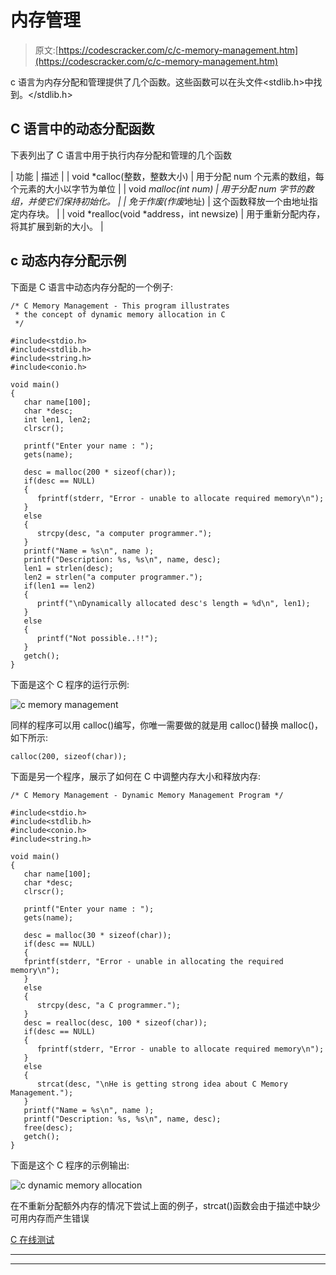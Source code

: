 # 内存管理

> 原文:[https://codescracker.com/c/c-memory-management.htm](https://codescracker.com/c/c-memory-management.htm)

c 语言为内存分配和管理提供了几个函数。这些函数可以在头文件<stdlib.h>中找到。</stdlib.h>

## C 语言中的动态分配函数

下表列出了 C 语言中用于执行内存分配和管理的几个函数

| 功能 | 描述 |
| void *calloc(整数，整数大小) | 用于分配 num 个元素的数组，每个元素的大小以字节为单位 |
| void *malloc(int num) | 用于分配 num 字节的数组，并使它们保持初始化。 |
| 免于作废(作废*地址) | 这个函数释放一个由地址指定内存块。 |
| void *realloc(void *address，int newsize) | 用于重新分配内存，将其扩展到新的大小。 |

## c 动态内存分配示例

下面是 C 语言中动态内存分配的一个例子:

```
/* C Memory Management - This program illustrates
 * the concept of dynamic memory allocation in C
 */

#include<stdio.h>
#include<stdlib.h>
#include<string.h>
#include<conio.h>

void main()
{
   char name[100];
   char *desc;
   int len1, len2;
   clrscr();

   printf("Enter your name : ");
   gets(name);

   desc = malloc(200 * sizeof(char));
   if(desc == NULL)
   {
      fprintf(stderr, "Error - unable to allocate required memory\n");
   }
   else
   {
      strcpy(desc, "a computer programmer.");
   }
   printf("Name = %s\n", name );
   printf("Description: %s, %s\n", name, desc);
   len1 = strlen(desc);
   len2 = strlen("a computer programmer.");
   if(len1 == len2)
   {
      printf("\nDynamically allocated desc's length = %d\n", len1);
   }
   else
   {
      printf("Not possible..!!");
   }
   getch();
}
```

下面是这个 C 程序的运行示例:

![c memory management](../Images/fe268dc76c0834e73df148debd2b39e2.png)

同样的程序可以用 calloc()编写，你唯一需要做的就是用 calloc()替换 malloc()，如下所示:

```
calloc(200, sizeof(char));
```

下面是另一个程序，展示了如何在 C 中调整内存大小和释放内存:

```
/* C Memory Management - Dynamic Memory Management Program */

#include<stdio.h>
#include<stdlib.h>
#include<conio.h>
#include<string.h>

void main()
{
   char name[100];
   char *desc;
   clrscr();

   printf("Enter your name : ");
   gets(name);

   desc = malloc(30 * sizeof(char));
   if(desc == NULL)
   {
   fprintf(stderr, "Error - unable in allocating the required memory\n");
   }
   else
   {
      strcpy(desc, "a C programmer.");
   }
   desc = realloc(desc, 100 * sizeof(char));
   if(desc == NULL)
   {
      fprintf(stderr, "Error - unable to allocate required memory\n");
   }
   else
   {
      strcat(desc, "\nHe is getting strong idea about C Memory Management.");
   }
   printf("Name = %s\n", name );
   printf("Description: %s, %s\n", name, desc);
   free(desc);
   getch();
}
```

下面是这个 C 程序的示例输出:

![c dynamic memory allocation](../Images/aa7aae8ec78448f4cba4fe2d396e1cae.png)

在不重新分配额外内存的情况下尝试上面的例子，strcat()函数会由于描述中缺少可用内存而产生错误

[C 在线测试](/exam/showtest.php?subid=2)

* * *

* * *